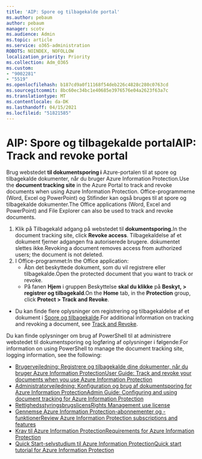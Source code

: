 ```yaml
---
title: 'AIP: Spore og tilbagekalde portal'
ms.author: pebaum
author: pebaum
manager: scotv
ms.audience: Admin
ms.topic: article
ms.service: o365-administration
ROBOTS: NOINDEX, NOFOLLOW
localization_priority: Priority
ms.collection: Adm_O365
ms.custom:
- "9002281"
- "5519"
ms.openlocfilehash: b187cd9a0f11168f54deb226c4828c280c0763cd
ms.sourcegitcommit: 8bc60ec34bc1e40685e3976576e04a2623f63a7c
ms.translationtype: MT
ms.contentlocale: da-DK
ms.lasthandoff: 04/15/2021
ms.locfileid: "51821585"
---
```

# <a name="aip-track-and-revoke-portal"></a><span data-ttu-id="f6f82-102">AIP: Spore og tilbagekalde portal</span><span class="sxs-lookup"><span data-stu-id="f6f82-102">AIP: Track and revoke portal</span></span>

<span data-ttu-id="f6f82-103">Brug webstedet **til dokumentsporing i** Azure-portalen til at spore og tilbagekalde dokumenter, når du bruger Azure Information Protection.</span><span class="sxs-lookup"><span data-stu-id="f6f82-103">Use the **document tracking site** in the Azure Portal to track and revoke documents when using Azure Information Protection.</span></span> <span data-ttu-id="f6f82-104">Office-programmerne (Word, Excel og PowerPoint) og Stifinder kan også bruges til at spore og tilbagekalde dokumenter.</span><span class="sxs-lookup"><span data-stu-id="f6f82-104">The Office applications (Word, Excel and PowerPoint) and File Explorer can also be used to track and revoke documents.</span></span>

1. <span data-ttu-id="f6f82-105">Klik på Tilbagekald adgang på webstedet til **dokumentsporing.**</span><span class="sxs-lookup"><span data-stu-id="f6f82-105">In the document tracking site, click **Revoke access**.</span></span> <span data-ttu-id="f6f82-106">Tilbagekaldelse af et dokument fjerner adgangen fra autoriserede brugere. dokumentet slettes ikke.</span><span class="sxs-lookup"><span data-stu-id="f6f82-106">Revoking a document removes access from authorized users; the document is not deleted.</span></span>
2. <span data-ttu-id="f6f82-107">I Office-programmet:</span><span class="sxs-lookup"><span data-stu-id="f6f82-107">In the Office application:</span></span>
    - <span data-ttu-id="f6f82-108">Åbn det beskyttede dokument, som du vil registrere eller tilbagekalde.</span><span class="sxs-lookup"><span data-stu-id="f6f82-108">Open the protected document that you want to track or revoke.</span></span>
    - <span data-ttu-id="f6f82-109">På fanen **Hjem** i gruppen Beskyttelse **skal du klikke** på **Beskyt, > registrer og tilbagekald**.</span><span class="sxs-lookup"><span data-stu-id="f6f82-109">On the **Home** tab, in the **Protection** group, click **Protect > Track and Revoke**.</span></span>

- <span data-ttu-id="f6f82-110">Du kan finde flere oplysninger om registrering og tilbagekaldelse af et dokument i [Spore og tilbagekalde](https://docs.microsoft.com/azure/information-protection/rms-client/client-track-revoke).</span><span class="sxs-lookup"><span data-stu-id="f6f82-110">For additional information on tracking and revoking a document, see [Track and Revoke](https://docs.microsoft.com/azure/information-protection/rms-client/client-track-revoke).</span></span>

<span data-ttu-id="f6f82-111">Du kan finde oplysninger om brug af PowerShell til at administrere webstedet til dokumentsporing og logføring af oplysninger i følgende:</span><span class="sxs-lookup"><span data-stu-id="f6f82-111">For information on using PowerShell to manage the document tracking site, logging information, see the following:</span></span>
- [<span data-ttu-id="f6f82-112">Brugervejledning: Registrere og tilbagekalde dine dokumenter, når du bruger Azure Information Protection</span><span class="sxs-lookup"><span data-stu-id="f6f82-112">User Guide: Track and revoke your documents when you use Azure Information Protection</span></span>](https://docs.microsoft.com/azure/information-protection/rms-client/client-track-revoke)
- [<span data-ttu-id="f6f82-113">Administratorvejledning: Konfiguration og brug af dokumentsporing for Azure Information Protection</span><span class="sxs-lookup"><span data-stu-id="f6f82-113">Admin Guide: Configuring and using document tracking for Azure Information Protection</span></span>](https://docs.microsoft.com/azure/information-protection/rms-client/client-admin-guide-document-tracking)
- [<span data-ttu-id="f6f82-114">Rettighedsstyringsbrugslicens</span><span class="sxs-lookup"><span data-stu-id="f6f82-114">Rights Management use license</span></span>](https://docs.microsoft.com/azure/information-protection/configure-usage-rights#rights-management-use-license)
- [<span data-ttu-id="f6f82-115">Gennemse Azure Information Protection-abonnementer og -funktioner</span><span class="sxs-lookup"><span data-stu-id="f6f82-115">Review Azure Information Protection subscriptions and features</span></span>](https://azure.microsoft.com/pricing/details/information-protection)
- [<span data-ttu-id="f6f82-116">Krav til Azure Information Protection</span><span class="sxs-lookup"><span data-stu-id="f6f82-116">Requirements for Azure Information Protection</span></span>](https://docs.microsoft.com/azure/information-protection/get-started/requirements)
- [<span data-ttu-id="f6f82-117">Quick Start-selvstudium til Azure Information Protection</span><span class="sxs-lookup"><span data-stu-id="f6f82-117">Quick start tutorial for Azure Information Protection</span></span>](https://docs.microsoft.com/azure/information-protection/get-started/infoprotect-quick-start-tutorial)
